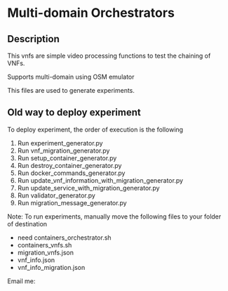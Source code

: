 # Multi-domain Orchestrators
## Description

This vnfs are simple video processing functions to test the chaining of VNFs.

Supports multi-domain using OSM emulator

This files are used to generate experiments.

## Old way to deploy experiment
To deploy experiment, the order of execution is the following

1) Run experiment_generator.py
2) Run vnf_migration_generator.py
3) Run setup_container_generator.py
4) Run destroy_container_generator.py
5) Run docker_commands_generator.py
6) Run update_vnf_information_with_migration_generator.py
7) Run update_service_with_migration_generator.py
8) Run validator_generator.py
9) Run migration_message_generator.py

Note: To run experiments, manually move the following files to your folder of destination
- need containers_orchestrator.sh
- containers_vnfs.sh
- migration_vnfs.json
- vnf_info.json
- vnf_info_migration.json

Email me: